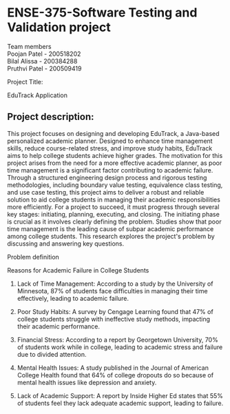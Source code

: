 # ENSE-375-Software Testing and Validation project
Team members                                                                                                                                                                                                         
Poojan Patel - 200518202                                                                                                                                                                                             
Bilal Alissa - 200384288                                                                                                                                                                                             
Pruthvi Patel - 200509419                                                                                                                                                                                            

Project Title:

EduTrack Application

## Project description:

This project focuses on designing and developing EduTrack, a Java-based personalized academic planner. Designed to enhance time management skills, reduce course-related stress, and improve study habits, EduTrack aims to help college students achieve higher grades. The motivation for this project arises from the need for a more effective academic planner, as poor time management is a significant factor contributing to academic failure. Through a structured engineering design process and rigorous testing methodologies, including boundary value testing, equivalence class testing, and use case testing, this project aims to deliver a robust and reliable solution to aid college students in managing their academic responsibilities more efficiently. For a project to succeed, it must progress through several key stages: initiating, planning, executing, and closing. The initiating phase is crucial as it involves clearly defining the problem. Studies show that poor time management is the leading cause of subpar academic performance among college students. This research explores the project's problem by discussing and answering key questions.

Problem definition

Reasons for Academic Failure in College Students
1.	Lack of Time Management:
According to a study by the University of Minnesota, 87% of students face difficulties in managing their time effectively, leading to academic failure.

2.	Poor Study Habits:
A survey by Cengage Learning found that 47% of college students struggle with ineffective study methods, impacting their academic performance.

3.	Financial Stress:
According to a report by Georgetown University, 70% of students work while in college, leading to academic stress and failure due to divided attention.

4.	Mental Health Issues:
A study published in the Journal of American College Health found that 64% of college dropouts do so because of mental health issues like depression and anxiety.

5.	Lack of Academic Support:
A report by Inside Higher Ed states that 55% of students feel they lack adequate academic support, leading to failure.
